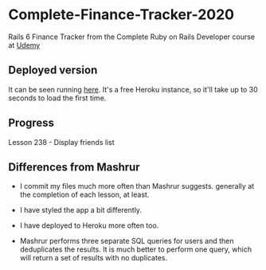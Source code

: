# Complete-Finance-Tracker-2020

Rails 6 Finance Tracker from the Complete Ruby on Rails Developer course at
[Udemy](https://www.udemy.com/course/the-complete-ruby-on-rails-developer-course/)

## Deployed version

It can be seen running [here](https://jgn-ft-2020.herokuapp.com/).
It's a free Heroku instance, so it'll take up to 30 seconds to load the first time.

## Progress

  Lesson 238 - Display friends list

## Differences from Mashrur

* I commit my files much more often than Mashrur suggests. generally at the
  completion of each lesson, at least.

* I have styled the app a bit differently.

* I have deployed to Heroku more often too.

* Mashrur performs three separate SQL queries for users and then deduplicates the
  results. It is much better to perform one query, which will return a set of results
  with no duplicates.
